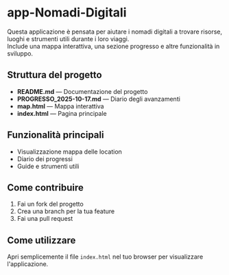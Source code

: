 # app-Nomadi-Digitali

Questa applicazione è pensata per aiutare i nomadi digitali a trovare risorse, luoghi e strumenti utili durante i loro viaggi.  
Include una mappa interattiva, una sezione progresso e altre funzionalità in sviluppo.

## Struttura del progetto

- **README.md** — Documentazione del progetto
- **PROGRESSO_2025-10-17.md** — Diario degli avanzamenti
- **map.html** — Mappa interattiva
- **index.html** — Pagina principale

## Funzionalità principali

- Visualizzazione mappa delle location
- Diario dei progressi
- Guide e strumenti utili

## Come contribuire

1. Fai un fork del progetto
2. Crea una branch per la tua feature
3. Fai una pull request

## Come utilizzare

Apri semplicemente il file `index.html` nel tuo browser per visualizzare l'applicazione.

